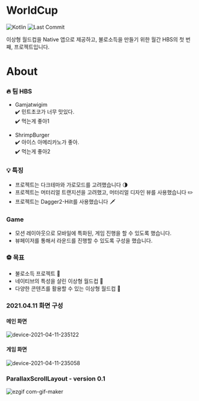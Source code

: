 # WorldCup

![Kotlin](https://img.shields.io/badge/Kotlin-📚-green.svg)
![Last Commit](https://img.shields.io/github/last-commit/ShirimpBurger/WorldCup)

이상형 월드컵을 Native 앱으로 제공하고, 불로소득을 만들기 위한 월간 HBS의 첫 번째, 프로젝트입니다.<br/>

# About

### 🔥 팀 HBS
- Gamjatwigim<br/>
    ✔️ 민트초코가 너무 맛있다. <br/>
    ✔️ 먹는게 좋아1

- ShrimpBurger<br/>
    ✔️ 아이스 아메리카노가 좋아. <br/>
    ✔️ 먹는게 좋아2
    
### 💡 특징

- 프로젝트는 다크테마와 가로모드를 고려했습니다 🌗
- 프로젝트는 머터리얼 트랜지션을 고려했고, 머터리얼 디자인 뷰를 사용했습니다 ✏️
- 프로젝트는 Dagger2-Hilt를 사용했습니다 🗡️

### Game
- 모션 레이아웃으로 모바일에 특화된, 게임 진행을 할 수 있도록 했습니다.
- 뷰페이저를 통해서 라운드를 진행할 수 있도록 구성을 했습니다.

### ⚽ 목표
- 불로소득 프로젝트 🐤
- 네이티브의 특성을 살린 이상형 월드컵 💬
- 다양한 콘텐츠를 활용할 수 있는 이상형 월드컵 💪

### 2021.04.11 화면 구성

#### 메인 화면
![device-2021-04-11-235122](https://user-images.githubusercontent.com/22374750/114309110-0977bc00-9b21-11eb-8f06-51e5fe519ab5.png)

#### 게임 화면
![device-2021-04-11-235058](https://user-images.githubusercontent.com/22374750/114309111-0c72ac80-9b21-11eb-8ab5-402862dde8ed.png)

### ParallaxScrollLayout - version 0.1
![ezgif com-gif-maker](https://user-images.githubusercontent.com/22374750/114309156-35933d00-9b21-11eb-93e6-817f94dd11ab.gif)

